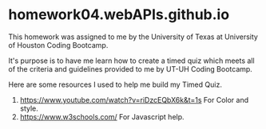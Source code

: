 # homework04.webAPIs.github.io

This homework was assigned to me by the University of Texas at University of Houston Coding Bootcamp.  

It's purpose is to have me learn how to create a timed quiz which meets all of the criteria and guidelines provided to me by UT-UH Coding Bootcamp.  

Here are some resources I used to help me build my Timed Quiz.
1. https://www.youtube.com/watch?v=riDzcEQbX6k&t=1s For Color and style.
2. https://www.w3schools.com/ For Javascript help. 